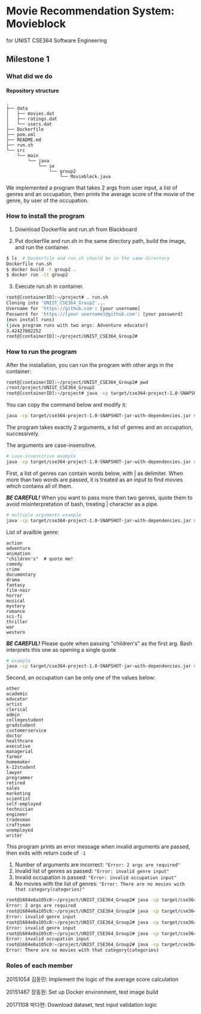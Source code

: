 # Movie Recommendation System: Movieblock
for UNIST CSE364 Software Engineering

## Milestone 1

### What did we do
#### Repository structure
```
.
├── data
│   ├── movies.dat
│   ├── ratings.dat
│   └── users.dat
├── Dockerfile
├── pom.xml
├── README.md
├── run.sh
└── src
    └── main
        └── java
            └── se
                └── group2
                    └── Movieblock.java
```

We implemented a program that takes 2 args from user input, a list of genres and an occupation, then prints the average score of the movie of the genre, by user of the occupation.

### How to install the program
1. Download Dockerfile and run.sh from Blackboard

2. Put dockerfile and run.sh in the same directory path, build the image, and run the container.
```bash
$ ls  # Dockerfile and run.sh should be in the same directory
Dockerfile run.sh
$ docker build -t group2 .
$ docker run -it group2
```

3. Execute run.sh in container.
```sh
root@[containerID]:~/project# . run.sh 
Cloning into 'UNIST_CSE364_Group2'...
Username for 'https://github.com': [your username]
Password for 'https://[your username]@github.com': [your password]
(mvn install runs)
(java program runs with two args: Adventure educator)
3.42427802252
root@[containerID]:~/project/UNIST_CSE364_Group2#
```

### How to run the program
After the installation, you can run the program with other args in the container: 

```sh
root@[containerID]:~/project/UNIST_CSE364_Group2# pwd
/root/project/UNIST_CSE364_Group2
root@[containerID]:~/project# java -cp target/cse364-project-1.0-SNAPSHOT-jar-with-dependencies.jar se.group2.Movieblock Comedy Artist
```
You can copy the command below and modify it:
```sh
java -cp target/cse364-project-1.0-SNAPSHOT-jar-with-dependencies.jar se.group2.Movieblock [a list of genres] [occupation]
```

The program takes exactly 2 arguments, a list of genres and an occupation, successively.

The arguments are case-insensitive.
```sh
# case-insensitive example
java -cp target/cse364-project-1.0-SNAPSHOT-jar-with-dependencies.jar se.group2.Movieblock hOrROr educator
```

First, a list of genres can contain words below, with | as delimiter.
When more than two words are passed, it is treated as an input to find movies which contains all of them.

***BE CAREFUL!*** When you want to pass more then two genres, quote them to avoid misinterpretation of bash, treating | character as a pipe.
```sh
# multiple arguments example
java -cp target/cse364-project-1.0-SNAPSHOT-jar-with-dependencies.jar se.group2.Movieblock "Adventure|Comedy" K-12student
``` 

List of availble genre:
```
action
adventure
animation
"children's"  # quote me!
comedy
crime
documentary
drama
fantasy
film-noir
horror
musical
mystery
romance
sci-fi
thriller
war
western
```

***BE CAREFUL!*** Please quote when passing "children's" as the first arg. Bash interprets this one as opening a single quote
```sh
# example
java -cp target/cse364-project-1.0-SNAPSHOT-jar-with-dependencies.jar se.group2.Movieblock "Children's" K-12student
``` 

Second, an occupation can be only one of the values below:
```
other
academic
educator
artist
clerical
admin
collegestudent
gradstudent
customerservice
doctor
healthcare
executive
managerial
farmer
homemaker
k-12student
lawyer
programmer
retired
sales
marketing
scientist
self-employed
technician
engineer
tradesman
craftsman
unemployed
writer
```

This program prints an error message when invalid arguments are passed, then exits with return code of `-1`
1. Number of arguments are incorrect: `"Error: 2 args are required"`
2. Invalid list of genres as passed: `"Error: invalid genre input"`
3. Invalid occupation is passed: `"Error: invalid occupation input"`
4. No movies with the list of genres: `"Error: There are no movies with that category(categories)"`

```sh
root@1684e8a105c0:~/project/UNIST_CSE364_Group2# java -cp target/cse364-project-1.0-SNAPSHOT-jar-with-dependencies.jar se.group2.Movieblock asdf              
Error: 2 args are required
root@1684e8a105c0:~/project/UNIST_CSE364_Group2# java -cp target/cse364-project-1.0-SNAPSHOT-jar-with-dependencies.jar se.group2.Movieblock abcdefghi educator
Error: invalid genre input
root@1684e8a105c0:~/project/UNIST_CSE364_Group2# java -cp target/cse364-project-1.0-SNAPSHOT-jar-with-dependencies.jar se.group2.Movieblock "adventure||animation" educator
Error: invalid genre input
root@1684e8a105c0:~/project/UNIST_CSE364_Group2# java -cp target/cse364-project-1.0-SNAPSHOT-jar-with-dependencies.jar se.group2.Movieblock adventure ceo
Error: invalid occupation input
root@1684e8a105c0:~/project/UNIST_CSE364_Group2# java -cp target/cse364-project-1.0-SNAPSHOT-jar-with-dependencies.jar se.group2.Movieblock "adventure|comedy|action|crime|animation" educator
Error: There are no movies with that category(categories)
```

### Roles of each member
20151054 김동민: Implement the logic of the average score calculation

20151467 장동원: Set up Docker environment, test image build

20171108 박다현: Download dataset, test input validation logic
